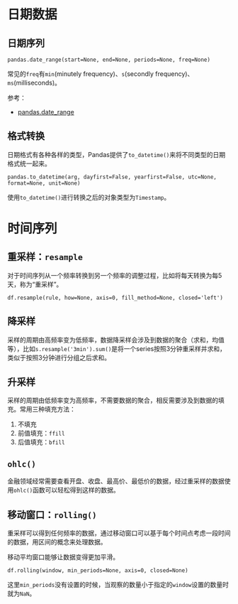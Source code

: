 # 日期数据

## 日期序列

```
pandas.date_range(start=None, end=None, periods=None, freq=None)
```

常见的`freq`有`min`(minutely frequency)、`s`(secondly frequency)、`ms`(milliseconds)。


参考：

- [pandas.date_range](https://pandas.pydata.org/docs/reference/api/pandas.date_range.html)


## 格式转换

日期格式有各种各样的类型，Pandas提供了`to_datetime()`来将不同类型的日期格式统一起来。

```
pandas.to_datetime(arg, dayfirst=False, yearfirst=False, utc=None, format=None, unit=None)
```

使用`to_datetime()`进行转换之后的对象类型为`Timestamp`。


# 时间序列


## 重采样：`resample`

对于时间序列从一个频率转换到另一个频率的调整过程，比如将每天转换为每5天，称为“重采样”。

```
df.resample(rule, how=None, axis=0, fill_method=None, closed='left')
```

## 降采样

采样的周期由高频率变为低频率，数据降采样会涉及到数据的聚合（求和，均值等），比如`s.resample('3min').sum()`是将一个series按照3分钟重采样并求和，类似于按照3分钟进行分组之后求和。


## 升采样

采样的周期由低频率变为高频率，不需要数据的聚合，相反需要涉及到数据的填充。常用三种填充方法：

1. 不填充
2. 前值填充：`ffill`
3. 后值填充：`bfill`


## `ohlc()`

金融领域经常需要查看开盘、收盘、最高价、最低价的数据，经过重采样的数据使用`ohlc()`函数可以轻松得到这样的数据。


## 移动窗口：`rolling()`

重采样可以得到任何频率的数据，通过移动窗口可以基于每个时间点考虑一段时间的数据，用区间的概念来处理数据。

移动平均窗口能够让数据变得更加平滑。

```
df.rolling(window, min_periods=None, axis=0, closed=None)
```

这里`min_periods`没有设置的时候，当观察的数量小于指定的`window`设置的数量时就为`NaN`。